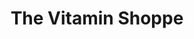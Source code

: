 ---
title: "The Vitamin Shoppe"
url: /harrisburg/the-vitamin-shoppe/
shop: nutrition supplements
---